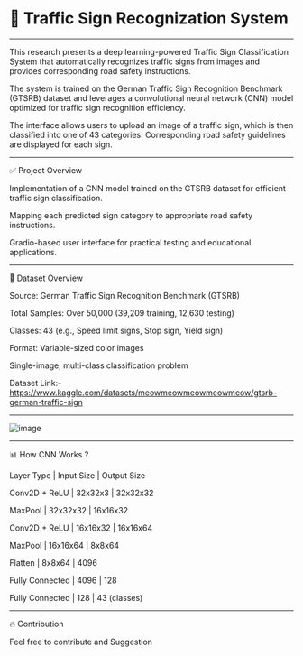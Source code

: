 # 🚦 Traffic Sign Recognization System
__________________
This research presents a deep learning-powered Traffic Sign Classification System that automatically recognizes traffic signs from images and provides corresponding road safety instructions. 

The system is trained on the German Traffic Sign Recognition Benchmark (GTSRB) dataset and leverages a convolutional neural network (CNN) model optimized for traffic sign recognition efficiency. 

The interface allows users to upload an image of a traffic sign, which is then classified into one of 43 categories. Corresponding road safety guidelines are displayed for each sign.

__________________
✅ Project Overview

Implementation of a CNN model trained on the GTSRB dataset for efficient traffic sign classification.

Mapping each predicted sign category to appropriate road safety instructions.

Gradio-based user interface for practical testing and educational applications.
____________________________
🚀 Dataset Overview

Source: German Traffic Sign Recognition Benchmark (GTSRB)

Total Samples: Over 50,000 (39,209 training, 12,630 testing)

Classes: 43 (e.g., Speed limit signs, Stop sign, Yield sign)

Format: Variable-sized color images

Single-image, multi-class classification problem

Dataset Link:- https://www.kaggle.com/datasets/meowmeowmeowmeowmeow/gtsrb-german-traffic-sign
________________
![image](https://github.com/user-attachments/assets/56c8e396-04e8-4b7f-af5c-eb071fdeffa6)
_____________
📊 How CNN Works ?

Layer Type | Input Size | Output Size

Conv2D + ReLU | 32x32x3 | 32x32x32

MaxPool | 32x32x32 | 16x16x32

Conv2D + ReLU | 16x16x32 | 16x16x64

MaxPool | 16x16x64 | 8x8x64

Flatten | 8x8x64 | 4096

Fully Connected | 4096 | 128

Fully Connected | 128 | 43 (classes)
________
🔥 Contribution 

Feel free to contribute and Suggestion 
